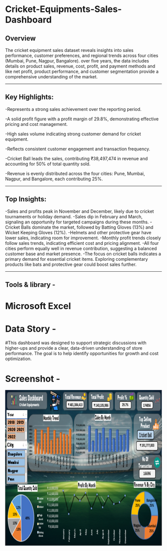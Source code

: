 # Cricket-Equipments-Sales-Dashboard
## Overview
The cricket equipment sales dataset reveals insights into sales performance, customer preferences, and regional trends across four cities (Mumbai, Pune, Nagpur, Bangalore). over five years, the data includes details on product sales, revenue, cost, profit, and payment methods and like net profit, product performance, and customer segmentation provide a comprehensive understanding of the market.

---

## Key Highlights:
-Represents a strong sales achievement over the reporting period.

-A solid profit figure with a profit margin of 29.8%, demonstrating effective pricing and cost management.

-High sales volume indicating strong customer demand for cricket equipment.

-Reflects consistent customer engagement and transaction frequency.

-Cricket Ball leads the sales, contributing ₹38,497,474 in revenue and accounting for 50% of total quantity sold.

-Revenue is evenly distributed across the four cities: Pune, Mumbai, Nagpur, and Bangalore, each contributing 25%.

---

## Top Insights:

-Sales and profits peak in November and December, likely due to cricket tournaments or holiday demand.
-Sales dip in February and March, signaling an opportunity for targeted campaigns during these months.
-Cricket Balls dominate the market, followed by Batting Gloves (13%) and Wicket Keeping Gloves (12%).
-Helmets and other protective gear have lower sales, indicating room for improvement.
-Monthly profit trends closely follow sales trends, indicating efficient cost and pricing alignment.
-All four cities perform equally well in revenue contribution, suggesting a balanced customer base and market presence.
-The focus on cricket balls indicates a primary demand for essential cricket items. Exploring complementary products like bats and protective gear could boost sales further.

---
## Tools & library -
# Microsoft Excel



# Data Story -
#This dashboard was designed to support strategic discussions with higher-ups and provide a clear, data-driven understanding of store performance. The goal is to help identify opportunities for growth and cost optimization.

# Screenshot -

<img src="https://github.com/Devesh1745/Cricket-Equipments-Sales-Dashboard/blob/main/Dashboard.PNG" alt="myql-logo" width="1000" height="500"/>
